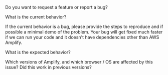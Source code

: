 Do you want to request a feature or report a bug?

What is the current behavior?

If the current behavior is a bug, please provide the steps to reproduce and if possible a minimal demo of the problem. Your bug will get fixed much faster if we can run your code and it doesn't have dependencies other than AWS Amplify.

What is the expected behavior?

Which versions of Amplify, and which browser / OS are affected by this issue? Did this work in previous versions?